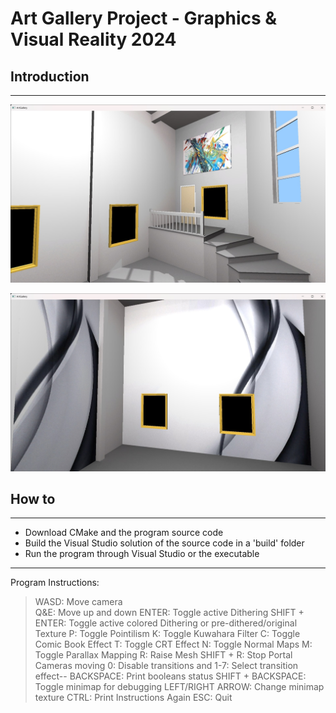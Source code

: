 # Art Gallery Project - Graphics & Visual Reality 2024

## Introduction
------------
![The Studio Room with Paintings - 1](images/studioRoomWithPaintings1.jpg)


![The Studio Room with Paintings - 2](images/studioRoomWithPaintings2.jpg)

## How to
------------
- Download CMake and the program source code
- Build the Visual Studio solution of the source code in a 'build' folder
- Run the program through Visual Studio or the executable

------------
Program Instructions:
>WASD: Move camera \
 Q&E: Move up and down
 ENTER: Toggle active Dithering
 SHIFT + ENTER: Toggle active colored Dithering or pre-dithered/original
 Texture
 P: Toggle Pointilism
 K: Toggle Kuwahara Filter
 C: Toggle Comic Book Effect
 T: Toggle CRT Effect
 N: Toggle Normal Maps
 M: Toggle Parallax Mapping
 R: Raise Mesh
 SHIFT + R: Stop Portal Cameras moving
 0: Disable transitions and 1-7: Select transition effect--
 BACKSPACE: Print booleans status
 SHIFT + BACKSPACE: Toggle minimap for debugging
 LEFT/RIGHT ARROW: Change minimap texture
 CTRL: Print Instructions Again
 ESC: Quit


